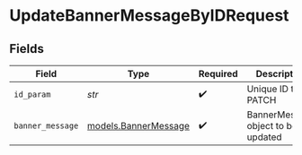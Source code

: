 # UpdateBannerMessageByIDRequest


## Fields

| Field                                              | Type                                               | Required                                           | Description                                        |
| -------------------------------------------------- | -------------------------------------------------- | -------------------------------------------------- | -------------------------------------------------- |
| `id_param`                                         | *str*                                              | :heavy_check_mark:                                 | Unique ID to PATCH                                 |
| `banner_message`                                   | [models.BannerMessage](../models/bannermessage.md) | :heavy_check_mark:                                 | BannerMessage object to be updated                 |